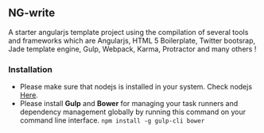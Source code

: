 ## NG-write

A starter angularjs template project using the compilation of several tools and frameworks which are Angularjs, HTML 5 Boilerplate, Twitter bootsrap, Jade template engine, Gulp, Webpack, Karma, Protractor and many others !

### Installation

- Please make sure that nodejs is installed in your system. Check nodejs [Here](https://nodejs.org/en/).
- Please install **Gulp** and **Bower** for managing your task runners and dependency management globally by running this command on your command line interface.
  ```npm install -g gulp-cli bower```
  




